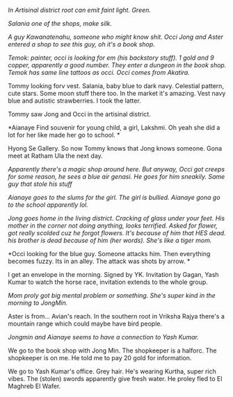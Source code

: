 *In Artisinal district root can emit faint light. Green.*

*Salania one of the shops, make silk.*

*A guy Kawanatenahu, someone who might know shit. Occi Jong and Aster entered a shop to see this guy, oh it's a book shop.* 

*Temok: painter, occi is looking for em (his backstory stuff). 1 gold and 9 copper, apparently a good number. They enter a dungeon in the book shop. Temok has same line tattoos as occi. Occi comes from Akatira.*

Tommy looking forv vest. Salania, baby blue to dark navy. Celestial pattern, cute stars. Some moon stuff there too. In the market it's amazing. Vest navy blue and autistic strawberries. I took the latter.

Tommy saw Jong and Occi in the artisinal district.

*Aianaye Find souvenir for young child, a girl, Lakshmi. Oh yeah she did a lot for her like made her go to school. *

Hyong Se Gallery. So now Tommy knows that Jong knows someone. Gona meet at Ratham Ula the next day.

*Apparently there's a magic shop around here. But anyway, Occi got creeps for some reason, he sees a blue air genasi. He goes for him sneakily. Same guy that stole his stuff*

*Aianaye goes to the slums for the girl. The girl is bullied. Aianaye gona go to the school apparently lol.*

*Jong goes home in the living district. Cracking of glass under your feet. His mother in the corner not doing anything, looks terrified. Asked for flower, got really scolded cuz he forgot flowers. It's because of him that HES dead. his brother is dead because of him (her words). She's like a tiger mom.*

*Occi looking for the blue guy. Someone attacks him. Then everything becomes fuzzy. Its in an alley. The attack was shots by arrow. *

I get an envelope in the morning. Signed by YK. Invitation by Gagan, Yash Kumar to watch the horse race, invitation extends to the whole group. 

*Mom proly got big mental problem or something. She's super kind in the morning to JongMin.*

Aster is from... Avian's reach. In the southern root in Vriksha Rajya there's a mountain range which could maybe have bird people.

*Jongmin and Aianaye seems to have a connection to Yash Kumar.*

We go to the book shop with Jong Min. The shopkeeper is a halforc. The shopkeeper is on me. He told me to pay 20 gold for information. 

We go to Yash Kumar's office. Grey hair. He's wearing Kurtha, super rich vibes. The (stolen) swords apparently give fresh water. He proley fled to El Maghreb El Wafer.
